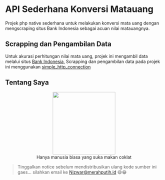 # API Sederhana Konversi Matauang
Projek php native sederhana untuk melakukan konversi mata uang dengan mengscraping situs Bank Indonesia sebagai acuan nilai matauangnya.

## Scrapping dan Pengambilan Data
Untuk akurasi perhitungan nilai mata uang, projek ini mengambil data melalui situs [Bank Indonesia](https://www.bi.go.id/), Scrapping dan pengambilan data pada projek ini menggunakan [simple_http_connection](https://simplehtmldom.sourceforge.io)

## Tentang Saya 
<p align="center">
  <img width="200px" height="200px" src="https://1.bp.blogspot.com/-JYoVTVvNti8/XD14Y5j6spI/AAAAAAAAC5Q/UOZ0mnILQost96u_VMwnWc61wz60k3zJQCPcBGAYYCw/s500-cc/Nizwar-ID-Header-Background.JPG"/>  
  <br/>
<label>Hanya manusia biasa yang suka makan coklat</label>
  </p>

  > Tinggalkan notice sebelum mendistribusikan ulang kode sumber ini gaes...
  > silahkan email ke [Nizwar@merahputih.id](mailto:nizwar@merahputih.id) 😄😁

